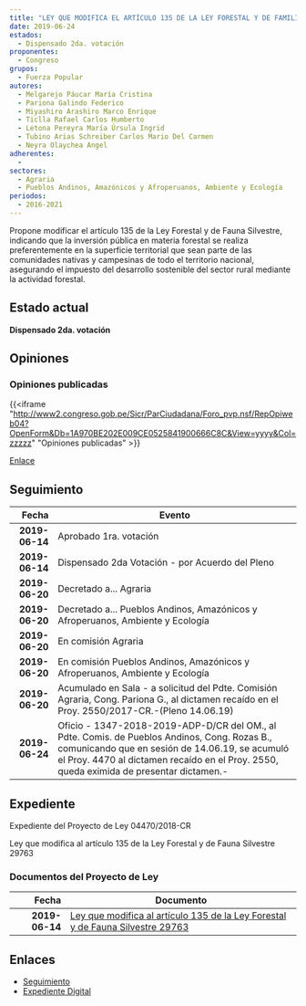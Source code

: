 ```yaml
---
title: "LEY QUE MODIFICA EL ARTÍCULO 135 DE LA LEY FORESTAL Y DE FAMILIA SILVESTRE N° 29763"
date: 2019-06-24
estados: 
  - Dispensado 2da. votación
proponentes: 
  - Congreso
grupos: 
  - Fuerza Popular
autores: 
  - Melgarejo Páucar María Cristina
  - Pariona Galindo Federico
  - Miyashiro Arashiro Marco Enrique
  - Ticlla Rafael Carlos Humberto
  - Letona Pereyra María Úrsula Ingrid
  - Tubino Arias Schreiber Carlos Mario Del Carmen
  - Neyra Olaychea Angel
adherentes: 
  - 
sectores: 
  - Agraria
  - Pueblos Andinos, Amazónicos y Afroperuanos, Ambiente y Ecología
periodos: 
  - 2016-2021
---
```


Propone modificar el artículo 135 de la Ley Forestal y de Fauna Silvestre, indicando que la inversión pública en materia forestal se realiza preferentemente en la superficie territorial que sean parte de las comunidades nativas y campesinas de todo el territorio nacional, asegurando el impuesto del desarrollo sostenible del sector rural mediante la actividad forestal.


## Estado actual

**Dispensado 2da. votación**

## Opiniones

### Opiniones publicadas

{{<iframe "http://www2.congreso.gob.pe/Sicr/ParCiudadana/Foro_pvp.nsf/RepOpiweb04?OpenForm&Db=1A970BE202E009CE0525841900666C8C&View=yyyy&Col=zzzzz" "Opiniones publicadas" >}}

[Enlace](http://www2.congreso.gob.pe/Sicr/ParCiudadana/Foro_pvp.nsf/RepOpiweb04?OpenForm&Db=1A970BE202E009CE0525841900666C8C&View=yyyy&Col=zzzzz)

## Seguimiento

| Fecha | Evento |
|------:|--------|
| **2019-06-14** | Aprobado 1ra. votación|
| **2019-06-14** | Dispensado 2da Votación - por Acuerdo del Pleno|
| **2019-06-20** | Decretado a... Agraria|
| **2019-06-20** | Decretado a... Pueblos Andinos, Amazónicos y Afroperuanos, Ambiente y Ecología|
| **2019-06-20** | En comisión Agraria|
| **2019-06-20** | En comisión Pueblos Andinos, Amazónicos y Afroperuanos, Ambiente y Ecología|
| **2019-06-20** | Acumulado en Sala - a solicitud del Pdte. Comisión Agraria, Cong. Pariona G., al dictamen recaído en el Proy. 2550/2017-CR.-(Pleno 14.06.19)|
| **2019-06-24** | Oficio - 1347-2018-2019-ADP-D/CR del OM., al Pdte. Comis. de Pueblos Andinos, Cong. Rozas B., comunicando que en sesión de 14.06.19, se acumuló el Proy. 4470 al dictamen recaído en el Proy. 2550, queda eximida de presentar dictamen.-|


## Expediente

Expediente del Proyecto de Ley 04470/2018-CR

Ley que modifica al artículo 135 de la Ley Forestal y de Fauna Silvestre 29763


### Documentos del Proyecto de Ley

| Fecha | Documento |
|------:|--------|
| **2019-06-14** | [Ley que modifica al artículo 135 de la Ley Forestal y de Fauna Silvestre 29763](http://www.leyes.congreso.gob.pe/Documentos/2016_2021/Proyectos_de_Ley_y_de_Resoluciones_Legislativas/PL0447020190614.pdf) |

## Enlaces 

- [Seguimiento](http://www2.congreso.gob.pe/Sicr/TraDocEstProc/CLProLey2016.nsf/f7fff46988ca05b1052578e100829cc7/32ab92edd6c963c50525841900767d11?OpenDocument)
- [Expediente Digital](http://www2.congreso.gob.pe/Sicr/TraDocEstProc/CLProLey2016.nsf/f7fff46988ca05b1052578e100829cc7/32ab92edd6c963c50525841900767d11?OpenDocument&Click=05257FB7005EB655.eb71d0cf91d8294e05256cdf006b5706/$Body/0.1C6C)
